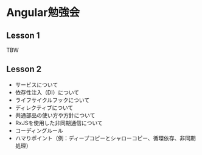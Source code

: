 # Angular勉強会

## Lesson 1

TBW

## Lesson 2

- サービスについて
- 依存性注入（DI）について
- ライフサイクルフックについて
- ディレクティブについて
- 共通部品の使い方や方針について
- RxJSを使用した非同期通信について
- コーディングルール
- ハマりポイント（例：ディープコピーとシャローコピー、循環依存、非同期処理）
